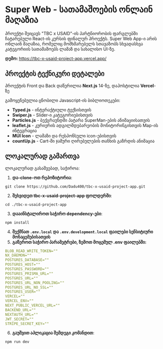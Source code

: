 # Super Web - სათამაშოების ონლაინ მაღაზია
პროექტი შეიცავს "TBC x USAID"-ის პარტნიორობის ფარგლებში ჩატარებული React-ის კურსის ფინალურ პროექტს.
Super Web App-ი არის ონლაინ მაღაზია, რომელიც მომხმარებელს სთავაზობს სხვადასხვა კატეგორიის სათამაშოებს ლამაზ და სახალისო UI-ზე.

<b>დემო: </b> <a href="https://tbc-x-usaid-project-app.vercel.app/">https://tbc-x-usaid-project-app.vercel.app/</a>

## პროექტის ტექნიკური დეტალები

პროექტის Front და Back დაწერილია <b>Next.js</b> 14-ზე, დაჰოსტილია <b>Vercel</b>-ზე

გამოყენებულია ცნობილი Javascript-ის ბიბლიოთეკები:
- <b>Typed.js</b> - ინტერაქტიული ტექსისთვის
- <b>Swiper.js</b> - Slider-ი კატეგორიებისთვის
- <b>Particles.js</b> - ბექგრაუნდში პატარა SuperMan-ების ანიმაციისათვის
- <b>leaflet.js</b> - კურიერის ადგილმდებარეობის მონიტორინგისთვის Map-ის ინტეგრაცია
- <b>MUI Icon</b> - ლამაზი და რესპონსული icon-ებისთვის
- <b>countUp.js</b> - Cart-ში ჯამური ღირებულების თანხის გაზრდის ანიმაცია


## ლოკალურად გამართვა
ლოკალურად გასაშვებად, საჭიროა:

1. **და-clone-ოთ რეპოზიტორია**:

```console
git clone https://github.com/Dadu400/tbc-x-usaid-project-app.git
```

2. **შეხვიდეთ tbc-x-usaid-project-app ფოლდერში**:

```console
cd ./tbc-x-usaid-project-app
```

3. **დააინსტალიროთ საჭირო dependency-ები**:
```console
npm install
```

4. **შექმნათ `.env.local` და `.env.development.local` ფაილები სენსიტიური მონაცემებისათვის**
5. **გაწეროთ საჭირო პარამეტრები, ზემოთ მოცემულ .env ფაილებში:**
```yml
BLOB_READ_WRITE_TOKEN=""
NX_DAEMON=""
POSTGRES_DATABASE=""
POSTGRES_HOST=""
POSTGRES_PASSWORD=""
POSTGRES_PRISMA_URL=""
POSTGRES_URL=""
POSTGRES_URL_NON_POOLING=""
POSTGRES_URL_NO_SSL=""
POSTGRES_USER=""
VERCEL=""
VERCEL_ENV=""
NEXT_PUBLIC_VERCEL_URL=""
BACKEND_URL=""
NEXTAUTH_URL=""
JWT_SECRET=""
STRIPE_SECRET_KEY=""
```
6. **გაუშვით აპლიკაცია შემდეგი კომანდით**:
```console
npm run dev
```
